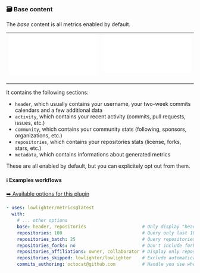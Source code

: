 ### 🗃️ Base content

The *base* content is all metrics enabled by default.

<table>
  <tr>
    <td align="center">
      <img src="https://github.com/lowlighter/lowlighter/blob/master/metrics.classic.svg">
      <img width="900" height="1" alt="">
    </td>
    <td align="center">
      <img src="https://github.com/lowlighter/lowlighter/blob/master/metrics.organization.svg">
      <img width="900" height="1" alt="">
    </td>
  </tr>
</table>

It contains the following sections:
* `header`, which usually contains your username, your two-week commits calendars and a few additional data
* `activity`, which contains your recent activity (commits, pull requests, issues, etc.)
* `community`, which contains your community stats (following, sponsors, organizations, etc.)
* `repositories`, which contains your repositories stats (license, forks, stars, etc.)
* `metadata`, which contains informations about generated metrics

These are all enabled by default, but you can explicitely opt out from them.

#### ℹ️ Examples workflows

[➡️ Available options for this plugin](metadata.yml)

```yaml
- uses: lowlighter/metrics@latest
  with:
    # ... other options
    base: header, repositories                     # Only display "header" and "repositories" sections
    repositories: 100                              # Query only last 100 repositories
    repositories_batch: 25                         # Query repositories 25 by 25 (lower this to avoid API timeouts)
    repositories_forks: no                         # Don't include forks
    repositories_affiliations: owner, collaborator # Display only repositories where user is owner or collaborator
    repositories_skipped: lowlighter/lowlighter    # Exclude automatically "lowlighter/lowlighter" repository from plugins allowing a skip list
    commits_authoring: octocat@github.com          # Handle you use when authoring commits, which can be used to filter commits in other plugins
```
